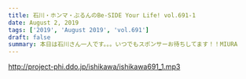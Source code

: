 ```yaml
---
title: 石川・ホンマ・ぶるんのBe-SIDE Your Life! vol.691-1
date: August 2, 2019
tags: ['2019', 'August 2019', 'vol.691']
draft: false
summary: 本日は石川さん一人です。。。いつでもスポンサーお待ちしてます！！MIURA
---
```


http://project-phi.ddo.jp/ishikawa/ishikawa691_1.mp3